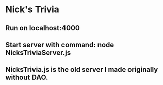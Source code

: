 # Nick's Trivia

## Run on localhost:4000
## Start server with command: node NicksTriviaServer.js
## NicksTrivia.js is the old server I made originally without DAO.
